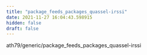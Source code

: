 ```yaml
---
title: "package_feeds_packages_quassel-irssi"
date: 2021-11-27 16:04:43.598915
hidden: false
draft: false
---
```


ath79/generic/package_feeds_packages_quassel-irssi

